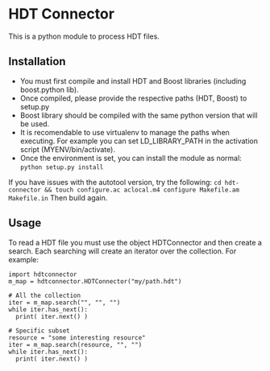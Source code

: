 HDT Connector
=============

This is a python module to process HDT files.

Installation
------------

* You must first compile and install HDT and Boost libraries (including boost.python lib).
* Once compiled, please provide the respective paths (HDT, Boost) to setup.py
* Boost library should be compiled with the same python version that will be used.
* It is recomendable to use virtualenv to manage the paths when executing. For example you can set LD\_LIBRARY\_PATH in the activation script (MYENV/bin/activate).
* Once the environment is set, you can install the module as normal: ``python setup.py install``

If you have issues with the autotool version, try the following:
``cd hdt-connector && touch configure.ac aclocal.m4 configure Makefile.am Makefile.in``
Then build again.

Usage
-----

To read a HDT file you must use the object HDTConnector and then create a search. Each searching will create an iterator over the collection. For example:

```
import hdtconnector
m_map = hdtconnector.HDTConnector("my/path.hdt")

# All the collection
iter = m_map.search("", "", "")
while iter.has_next():
  print( iter.next() )

# Specific subset
resource = "some interesting resource"
iter = m_map.search(resource, "", "")
while iter.has_next():
  print( iter.next() )

```




